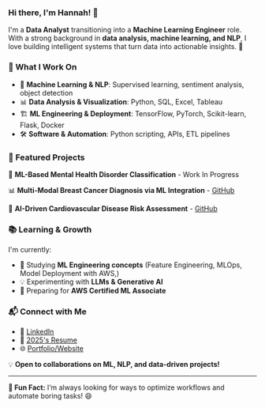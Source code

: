 ### Hi there, I'm Hannah! 👋

I'm a **Data Analyst** transitioning into a **Machine Learning Engineer** role. With a strong background in **data analysis, machine learning, and NLP**, I love building intelligent systems that turn data into actionable insights. 🚀

### 🔬 What I Work On
- 🧠 **Machine Learning & NLP**: Supervised learning, sentiment analysis, object detection
- 📊 **Data Analysis & Visualization**: Python, SQL, Excel, Tableau
- 🏗️ **ML Engineering & Deployment**: TensorFlow, PyTorch, Scikit-learn, Flask, Docker
- 🛠️ **Software & Automation**: Python scripting, APIs, ETL pipelines

### 📂 Featured Projects
🚀 **ML-Based Mental Health Disorder Classification** - Work In Progress  

📊 **Multi-Modal Breast Cancer Diagnosis via ML Integration** - [GitHub](https://github.com/ht-pham/breast-cancer)  

📝 **AI-Driven Cardiovascular Disease Risk Assessment** - [GitHub](https://github.com/ht-pham/heart-disease)  

### 📚 Learning & Growth
I'm currently:  
- 📖 Studying **ML Engineering concepts** (Feature Engineering, MLOps, Model Deployment with AWS,)
- 💡 Experimenting with **LLMs & Generative AI**
- 🎯 Preparing for **AWS Certified ML Associate**

### 📬 Connect with Me
- 💼 [LinkedIn](https://www.linkedin.com/in/htpham329/)
- 📄 [2025's Resume](https://ht-pham.github.io/resume)
- 🌐 [Portfolio/Website](https://ht-pham.github.io/) 

💡 **Open to collaborations on ML, NLP, and data-driven projects!**

---
**📌 Fun Fact:** I’m always looking for ways to optimize workflows and automate boring tasks! 😄

